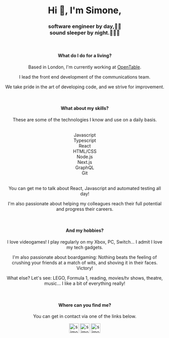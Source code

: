 <h1 align="center">Hi 👋, I'm Simone,</h1>
<h3 align="center">software engineer by day,👨‍💻
<br />sound sleeper by night.🦸‍♂️💤</h3>
<br />

<h4 align="center"><b>What do I do for a living?</b></h4>
<p align="center">Based in London, I'm currently working at <a href="https://www.opentable.com/">OpenTable</a>.</p>
<p align="center">I lead the front end development of the communications team.</p>
<p align="center">We take pride in the art of developing code, and we strive for improvement.</p>
<br />

<h4 align="center"><b>What about my skills?</b></h4>
<p align="center">These are some of the technologies I know and use on a daily basis.</p>
</br />
<div align="center">
  <div>Javascript</div>
  <div>Typescript</div>
  <div>React</div>
  <div>HTML/CSS</div>
  <div>Node.js</div>
  <div>Next.js</div>
  <div>GraphQL</div>
  <div>Git</div>
</div>
<br />
<p align="center">You can get me to talk about React, Javascript and automated testing all day!</p>
<p align="center">I'm also passionate about helping my colleagues reach their full potential and progress their careers.</p>
<br />

<h4 align="center"><b>And my hobbies?</b></h4>
<p align="center">I love videogames! I play regularly on my Xbox, PC, Switch... I admit I love my tech gadgets.</p>
<p align="center">I'm also passionate about boardgaming: Nothing beats the feeling of crushing your friends at a match of wits, and shoving it in their faces. Victory!</p>
<p align="center">What else? Let's see: LEGO, Formula 1, reading, movies/tv shows, theatre, music... I like a bit of everything really!</p>
<br />

<h4 align="center"><b>Where can you find me?</b></h4>
<p align="center">You can get in contact via one of the links below.</p>
<p align="center">
  <a href="https://github.com/simoneferrero" target="blank"><img align="center" src="https://cdn.jsdelivr.net/npm/simple-icons@3.0.1/icons/github.svg" alt="simoneferrero" height="30" width="30" /></a>
  <a href="https://linkedin.com/in/simoneferrero" target="blank"><img align="center" src="https://cdn.jsdelivr.net/npm/simple-icons@3.0.1/icons/linkedin.svg" alt="simoneferrero" height="30" width="30" /></a>
  <a href="mailto:simone.ferrero@outlook.com" target="blank"><img align="center" src="https://cdn.jsdelivr.net/npm/simple-icons@3.0.1/icons/microsoftoutlook.svg" alt="simone.ferrero@outlook.com" height="30" width="30" /></a>
</p>
